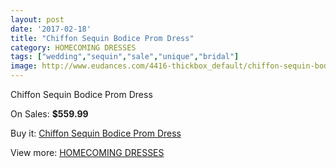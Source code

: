 ```yaml
---
layout: post
date: '2017-02-18'
title: "Chiffon Sequin Bodice Prom Dress"
category: HOMECOMING DRESSES
tags: ["wedding","sequin","sale","unique","bridal"]
image: http://www.eudances.com/4416-thickbox_default/chiffon-sequin-bodice-prom-dress.jpg
---
```

Chiffon Sequin Bodice Prom Dress

On Sales: **$559.99**
<a href="https://www.eudances.com/en/homecoming-dresses/1478-chiffon-sequin-bodice-prom-dress.html"><amp-img layout="responsive" width="600" height="600" src="//www.eudances.com/4416-thickbox_default/chiffon-sequin-bodice-prom-dress.jpg" alt="Chiffon Sequin Bodice Prom Dress 0" /></a>
<a href="https://www.eudances.com/en/homecoming-dresses/1478-chiffon-sequin-bodice-prom-dress.html"><amp-img layout="responsive" width="600" height="600" src="//www.eudances.com/4417-thickbox_default/chiffon-sequin-bodice-prom-dress.jpg" alt="Chiffon Sequin Bodice Prom Dress 1" /></a>
<a href="https://www.eudances.com/en/homecoming-dresses/1478-chiffon-sequin-bodice-prom-dress.html"><amp-img layout="responsive" width="600" height="600" src="//www.eudances.com/4418-thickbox_default/chiffon-sequin-bodice-prom-dress.jpg" alt="Chiffon Sequin Bodice Prom Dress 2" /></a>
<a href="https://www.eudances.com/en/homecoming-dresses/1478-chiffon-sequin-bodice-prom-dress.html"><amp-img layout="responsive" width="600" height="600" src="//www.eudances.com/4419-thickbox_default/chiffon-sequin-bodice-prom-dress.jpg" alt="Chiffon Sequin Bodice Prom Dress 3" /></a>

Buy it: [Chiffon Sequin Bodice Prom Dress](https://www.eudances.com/en/homecoming-dresses/1478-chiffon-sequin-bodice-prom-dress.html "Chiffon Sequin Bodice Prom Dress")

View more: [HOMECOMING DRESSES](https://www.eudances.com/en/15-homecoming-dresses "HOMECOMING DRESSES")